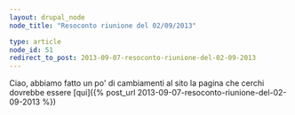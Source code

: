```yaml
---
layout: drupal_node
node_title: "Resoconto riunione del 02/09/2013"

type: article
node_id: 51
redirect_to_post: 2013-09-07-resoconto-riunione-del-02-09-2013
---
```


Ciao, abbiamo fatto un po' di cambiamenti al sito
la pagina che cerchi dovrebbe essere [qui]({% post_url 2013-09-07-resoconto-riunione-del-02-09-2013 %})